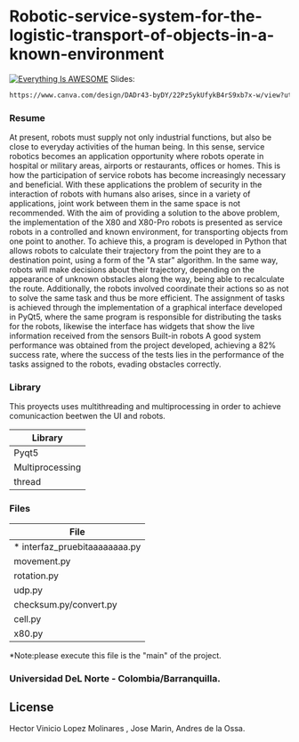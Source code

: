 # Robotic-service-system-for-the-logistic-transport-of-objects-in-a-known-environment

[![Everything Is AWESOME](https://i.imgur.com/1b2KJ2h.png)](https://www.youtube.com/watch?v=Tw2dobf_rP0&feature=youtu.be "Indoor Delivery Robots")
Slides:
```sh
https://www.canva.com/design/DADr43-byDY/22Pz5ykUfykB4rS9xb7x-w/view?utm_content=DADr43-byDY&utm_campaign=designshare&utm_medium=link&utm_source=viewer
```




### Resume
At present, robots must supply not only industrial functions, but also be close to everyday activities of the human being. In this sense, service robotics becomes an application opportunity where robots operate in hospital or military areas, airports or restaurants, offices or homes. This is how the participation of service robots has become increasingly necessary and beneficial. With these applications the problem of security in the interaction of robots with humans also arises, since in a variety of applications, joint work between them in the same space is not recommended. With the aim of providing a solution to the above problem, the implementation of the X80 and X80-Pro robots is presented as service robots in a controlled and known environment, for transporting objects from one point to another. To achieve this, a program is developed in Python that allows robots to calculate their trajectory from the point they are to a destination point, using a form of the "A star" algorithm. In the same way, robots will make decisions about their trajectory, depending on the appearance of unknown obstacles along the way, being able to recalculate the route. Additionally, the robots involved coordinate their actions so as not to solve the same task and thus be more efficient. The assignment of tasks is achieved through the implementation of a graphical interface developed in PyQt5, where the same program is responsible for distributing the tasks for the robots, likewise the interface has widgets that show the live information received from the sensors Built-in robots A good system performance was obtained from the project developed, achieving a 82% success rate, where the success of the tests lies in the performance of the tasks assigned to the robots, evading obstacles correctly.

### Library

This proyects uses multithreading and multiprocessing in order to achieve comunicaction beetwen the UI and robots.

| Library |
| ------ |
| Pyqt5 | 
| Multiprocessing | 
| thread| 
### Files



| File | 
| ------ |
|*  interfaz_pruebitaaaaaaaa.py |
| movement.py| 
| rotation.py|
|udp.py|
|checksum.py/convert.py|
|cell.py|
|x80.py|
*Note:please execute this file is the "main" of the project. 







### Universidad DeL Norte - Colombia/Barranquilla.

License
----

Hector Vinicio Lopez Molinares , Jose Marin, Andres de la Ossa.











